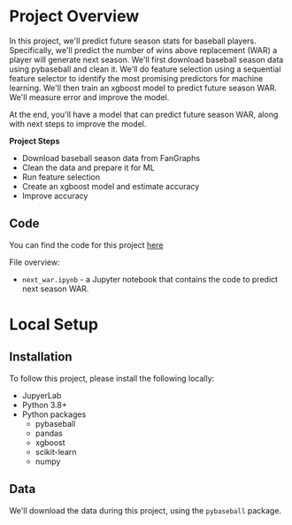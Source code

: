 # Project Overview

In this project, we'll predict future season stats for baseball players.  Specifically, we'll predict the number of wins above replacement (WAR) a player will generate next season.  We'll first download baseball season data using pybaseball and clean it.  We'll do feature selection using a sequential feature selector to identify the most promising predictors for machine learning.  We'll then train an xgboost model to predict future season WAR.  We'll measure error and improve the model.

At the end, you'll have a model that can predict future season WAR, along with next steps to improve the model.

**Project Steps**

* Download baseball season data from FanGraphs
* Clean the data and prepare it for ML
* Run feature selection
* Create an xgboost model and estimate accuracy
* Improve accuracy

## Code

You can find the code for this project [here](https://github.com/dataquestio/project-walkthroughs/tree/master/baseball_games)

File overview:

* `next_war.ipynb` - a Jupyter notebook that contains the code to predict next season WAR.

# Local Setup

## Installation

To follow this project, please install the following locally:

* JupyerLab
* Python 3.8+
* Python packages
    * pybaseball
    * pandas
    * xgboost
    * scikit-learn
    * numpy

## Data

We'll download the data during this project, using the `pybaseball` package.